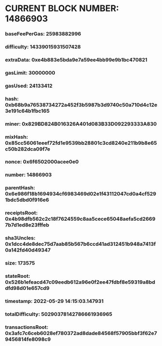 # CURRENT BLOCK NUMBER: 14866903

### baseFeePerGas: 25983882996
### difficulty: 14339015931507428
### extraData: 0xe4b883e5bda9e7a59ee4bb99e9b1bc470821
### gasLimit: 30000000
### gasUsed: 24133412
### hash: 0xb68b9a76538734272a452f3b5987b3d9740c50a710d4c12e3e191c64b1fbc165
### miner: 0x829BD824B016326A401d083B33D092293333A830
### mixHash: 0x85cc56061eeef72fd1e9539bb28801c3cd8240e211b9b8e65c50b282dca09f7e
### nonce: 0x6f6502000acee0e0
### number: 14866903
### parentHash: 0x6e986f18b1694934cf6983469d02e1f43112047cd0a4cf5291bdc5dbd0f916e6
### receiptsRoot: 0x4b98dfb562c2c18f7624559c8aa5cece65048aefa5cd26697b7d1ed8e23fffeb
### sha3Uncles: 0x1dcc4de8dec75d7aab85b567b6ccd41ad312451b948a7413f0a142fd40d49347
### size: 173575
### stateRoot: 0x526b1efeacd47c09eedb612a96e0f2ee47fdbf8e59319a8bddfd98d01e657cd9
### timestamp: 2022-05-29 14:15:03.147931
### totalDifficulty: 50290378142786661936965
### transactionsRoot: 0x3afc7c6ceb6028ef780372ad8dade84568f57905bbf3f62e79456814fe8098c9

